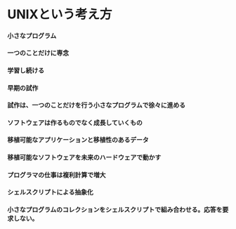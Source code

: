 # UNIXという考え方
#### 小さなプログラム
#### 一つのことだけに専念
#### 学習し続ける
#### 早期の試作
#### 試作は、一つのことだけを行う小さなプログラムで徐々に進める
#### ソフトウェアは作るものでなく成長していくもの
#### 移植可能なアプリケーションと移植性のあるデータ
#### 移植可能なソフトウェアを未来のハードウェアで動かす
#### プログラマの仕事は複利計算で増大
#### シェルスクリプトによる抽象化
#### 小さなプログラムのコレクションをシェルスクリプトで組み合わせる。応答を要求しない。
